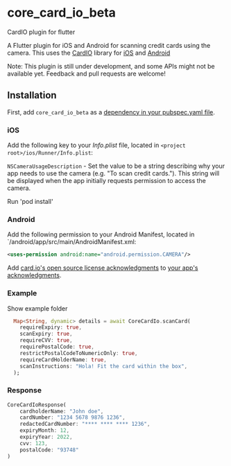 # core_card_io_beta

CardIO plugin for flutter

A Flutter plugin for iOS and Android for scanning credit cards using the camera. This uses the [CardIO](https://www.card.io/) library for [iOS](https://github.com/card-io/card.io-iOS-SDK) and [Android](https://github.com/card-io/card.io-Android-SDK)

Note: This plugin is still under development, and some APIs might not be available yet. Feedback and pull requests are welcome!

## Installation

First, add `core_card_io_beta` as a [dependency in your pubspec.yaml file](https://flutter.io/platform-plugins/).

### iOS

Add the following key to your _Info.plist_ file, located in `<project root>/ios/Runner/Info.plist`:

`NSCameraUsageDescription` - Set the value to be a string describing why your app needs to use the camera (e.g. "To scan credit cards."). This string will be displayed when the app initially requests permission to access the camera.

Run 'pod install'

### Android

Add the following permission to your Android Manifest, located in `<project root>/android/app/src/main/AndroidManifest.xml:

```xml
<uses-permission android:name="android.permission.CAMERA"/>
```

Add [card.io's open source license acknowledgments](acknowledgments.md) to
[your app's acknowledgments](http://stackoverflow.com/questions/3966116/where-to-put-open-source-credit-information-for-an-iphone-app).

### Example

Show example folder
``` dart
  Map<String, dynamic> details = await CoreCardIo.scanCard(
    requireExpiry: true,
    scanExpiry: true,
    requireCVV: true,
    requirePostalCode: true,
    restrictPostalCodeToNumericOnly: true,
    requireCardHolderName: true,
    scanInstructions: "Hola! Fit the card within the box",
  );
```
### Response

```dart
CoreCardIoResponse(
    cardholderName: "John doe",
    cardNumber: "1234 5678 9876 1236",
    redactedCardNumber: "**** **** **** 1236",
    expiryMonth: 12,
    expiryYear: 2022,
    cvv: 123,
    postalCode: "93748"
)
```

